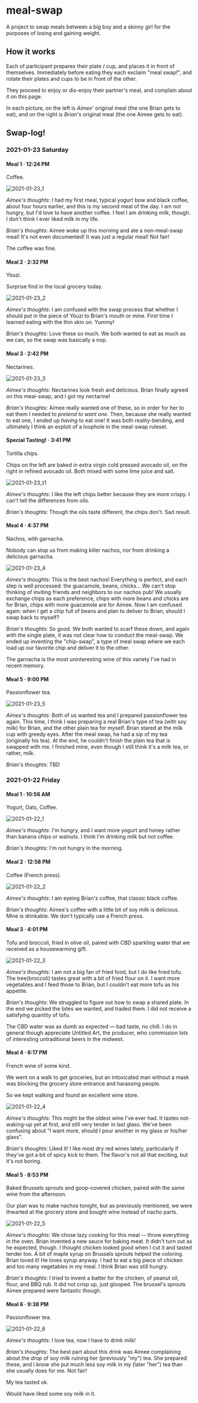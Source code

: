 # meal-swap

A project to swap meals between a big boy and a skinny girl
for the purposes of losing and gaining weight.

## How it works

Each of participant prepares their plate / cup,
and places it in front of themselves.
Immediately before eating
they each exclaim "meal swap!",
and rotate their plates and cups to be in front
of the other.

They proceed to enjoy or dis-enjoy their partner's meal,
and complain about it on this page.

In each picture,
on the left is _Aimee'_ original meal
(the one Brian gets to eat),
and on the right is _Brian's_ original meal
(the one Aimee gets to eat).

## Swap-log!

<!-- template

#### Meal X · XX:XX PM

![2021-01-XX_1](images/2021-01-XX_X.jpg)

_Aimee's thoughts_:
TBD

_Brian's thoughts_:
TBD

-->

### 2021-01-23 Saturday


#### Meal 1 · 12:24 PM

Coffee.

![2021-01-23_1](images/2021-01-23_1.jpg)

_Aimee's thoughts_:
I had my first meal, typical yogurt bow and black coffee,
about four hours earlier, and this is my second meal of the day.
I am not hungry, but I'd love to have another coffee.
I feel I am drinking milk, though.
I don't think I ever liked milk in my life.

_Brian's thoughts_:
Aimee woke up this morning and ate a non-meal-swap meal!
It's not even documented!
It was just a regular meal!
Not fair!

The coffee was fine.


#### Meal 2 · 2:32 PM

Yòuzi.

Surprise find in the local grocery today.

![2021-01-23_2](images/2021-01-23_2.jpg)

_Aimee's thoughts_:
I am confused with the swap process that whether 
I should put in the piece of Yòuzi to Brian's mouth or mine. 
First time I learned eating with the thin skin on. Yummy!

_Brian's thoughts_:
Love these so much.
We both wanted to eat as much as we can,
so the swap was basically a nop.


#### Meal 3 · 2:42 PM

Nectarines.


![2021-01-23_3](images/2021-01-23_3.jpg)

_Aimee's thoughts_:
Nectarines look fresh and delicious.
Brian finally agreed on this meal-swap, and I got my nectarine! 

_Brian's thoughts_:
Aimee really wanted one of these,
so in order for her to eat them I needed to _pretend to want one_.
Then,
because she really wanted to eat one,
I ended up _having_ to eat one!
It was both reality-bending,
and ultimately I think an exploit of a loophole in the meal-swap ruleset.


#### Special Tasting! · 3:41 PM

Tortilla chips.

Chips on the left are baked in extra virgin cold pressed avocado oil,
on the right in refined avocado oil.
Both mixed with some lime juice and salt.

![2021-01-23_t1](images/2021-01-23_t1.jpg)

_Aimee's thoughts_:
I like the left chips better because they are more crispy.
I can't tell the differences from oils.

_Brian's thoughts_:
Though the oils taste different,
the chips don't.
Sad result.


#### Meal 4 · 4:37 PM

Nachos, with garnacha.

Nobody can stop us from making killer nachos,
nor from drinking a delicious garnacha.

![2021-01-23_4](images/2021-01-23_4.jpg)

_Aimee's thoughts_:
This is the best nachos! Everything is perfect, and
each step is well processed: the guacamole, beans, chicks...
We can't stop thinking of inviting friends and neighbors to
our nachos pub!
We usually exchange chips as each preference,
chips with more beans and chicks are for Brian,
chips with more guacamole are for Aimee.
Now I am confused again: when I get a chip full of
beans and plan to deliver to Brian, should I swap back to myself?

_Brian's thoughts_:
So good.
We both wanted to scarf these down,
and again with the single plate,
it was not clear how to conduct the meal-swap.
We ended up inventing the "chip-swap",
a type of meal swap where we each load up our favorite chip
and deliver it to the other.

The garnacha is the most uninteresting wine of this variety I've had in recent memory.


#### Meal 5 · 9:00 PM

Passionflower tea.

![2021-01-23_5](images/2021-01-23_5.jpg)

_Aimee's thoughts_:
Both of us wanted tea and I prepared passionflower tea again. 
This time, I think I was preparing a real Brian's type of tea (with soy milk) for Brian, 
and the other plain tea for myself. 
Brian stared at the milk cup with greedy eyes. 
After the meal swap, he had a sip of my tea (originally his tea).
At the end, he couldn't finish the plain tea that is swapped with me.
I finished mine, even though I still think it's a milk tea, or rather, milk.

_Brian's thoughts_:
TBD

### 2021-01-22 Friday

#### Meal 1 · 10:56 AM

Yogurt, Oats, Coffee.

![2021-01-22_1](images/2021-01-22_1.jpg)

_Aimee's thoughts_: 
I'm hungry, and I want more yogurt and honey rather than banana chips or walnuts.
I think I'm drinking milk but not coffee.

_Brian's thoughts_:
I'm not hungry in the morning.


#### Meal 2 · 12:58 PM

Coffee (French press).

![2021-01-22_2](images/2021-01-22_2.jpg)

_Aimee's thoughts_:
I am eyeing Brian's coffee, that classic black coffee.

_Brian's thoughts_:
Aimee's coffee with a little bit of soy milk is delicious.
Mine is drinkable.
We don't typically use a French press.


#### Meal 3 · 4:01 PM

Tofu and broccoli,
fried in olive oil,
paired with CBD sparkling water that we received as a housewarming gift.

![2021-01-22_3](images/2021-01-22_3.jpg)

_Aimee's thoughts_:
I am not a big fan of fried food, but I do like fried tofu.
The tree(broccoli) tastes great with a bit of fried flour on it.
I want more vegetables and I feed those to Brian, but I couldn't eat more tofu as his appetite.

_Brian's thoughts_:
We struggled to figure out how to swap a shared plate.
In the end we picked the bites we wanted,
and traded them.
I did not receive a satisfying quantity of tofu.

The CBD water was as dumb as expected &mdash;
bad taste, no chill.
I do in general though appreciate Untitled Art,
the producer,
who commission lots of interesting untraditional beers in the midwest.


#### Meal 4 · 6:17 PM

French wine of some kind.

We went on a walk to get groceries,
but an intoxicated man without a mask was blocking
the grocery store entrance and harassing people.

So we kept walking and found an excellent wine store.

![2021-01-22_4](images/2021-01-22_4.jpg)

_Aimee's thoughts_:
This might be the oldest wine I've ever had. It tastes not-waking-up yet at first,
and still very tender in last glass. We've been confusing about
"I want more, should I pour another in my glass or his/her glass".

_Brian's thoughts_:
Liked it!
I like most dry red wines lately,
particularly if they've got a bit of spicy kick to them.
The flavor's not all that exciting,
but it's not boring.


#### Meal 5 · 8:53 PM

Baked Brussels sprouts and goop-covered chicken,
paired with the same wine from the afternoon.

Our plan was to make nachos tonight,
but as previously mentioned,
we were thwarted at the grocery store and bought wine instead of nacho parts.

![2021-01-22_5](images/2021-01-22_5.jpg)

_Aimee's thoughts_: 
We chose lazy cooking for this meal -- throw everything in the oven. 
Brian invented a new sauce for baking meat.
It didn't turn out as he expected, though.
I thought chicken looked good when I cut it and tasted tender too. 
A bit of maple syrup on Brussels sprouts helped the coloring. 
Brian loved it! He loves syrup anyway.
I had to eat a big piece of chicken and too many vegetables in my meal.
I think Brian was still hungry.

_Brian's thoughts_:
I tried to invent a batter for the chicken,
of peanut oil, flour, and BBQ rub.
It did not crisp up, just glooped.
The brussel's sprouts Aimee prepared were fantastic though.


#### Meal 6 · 9:38 PM

Passionflower tea.

![2021-01-22_6](images/2021-01-22_6.jpg)

_Aimee's thoughts_:
I love tea, now I have to drink milk!

_Brian's thoughts_:
The best part about this drink
was Aimee complaining about the _drop_ of soy milk ruining her (previously "my") tea.
She prepared these,
and I _know_ she put much less soy milk in my (later "her") tea than she usually does for me.
Not fair!

My tea tasted ok.

Would have liked some soy milk in it.

